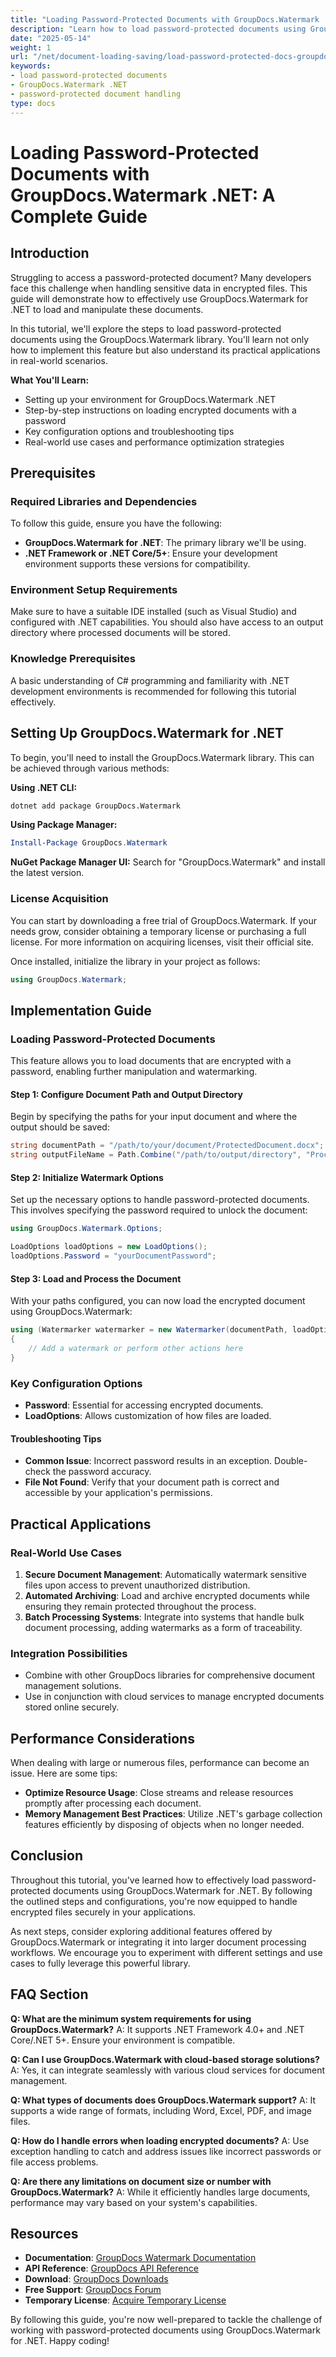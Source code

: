 ```yaml
---
title: "Loading Password-Protected Documents with GroupDocs.Watermark .NET&#58; A Complete Guide"
description: "Learn how to load password-protected documents using GroupDocs.Watermark for .NET. Discover step-by-step instructions, key configurations, and real-world applications."
date: "2025-05-14"
weight: 1
url: "/net/document-loading-saving/load-password-protected-docs-groupdocs-watermark-net/"
keywords:
- load password-protected documents
- GroupDocs.Watermark .NET
- password-protected document handling
type: docs
---
```

# Loading Password-Protected Documents with GroupDocs.Watermark .NET: A Complete Guide

## Introduction

Struggling to access a password-protected document? Many developers face this challenge when handling sensitive data in encrypted files. This guide will demonstrate how to effectively use GroupDocs.Watermark for .NET to load and manipulate these documents.

In this tutorial, we'll explore the steps to load password-protected documents using the GroupDocs.Watermark library. You'll learn not only how to implement this feature but also understand its practical applications in real-world scenarios.

**What You'll Learn:**
- Setting up your environment for GroupDocs.Watermark .NET
- Step-by-step instructions on loading encrypted documents with a password
- Key configuration options and troubleshooting tips
- Real-world use cases and performance optimization strategies

## Prerequisites

### Required Libraries and Dependencies
To follow this guide, ensure you have the following:
- **GroupDocs.Watermark for .NET**: The primary library we'll be using.
- **.NET Framework or .NET Core/5+**: Ensure your development environment supports these versions for compatibility.

### Environment Setup Requirements
Make sure to have a suitable IDE installed (such as Visual Studio) and configured with .NET capabilities. You should also have access to an output directory where processed documents will be stored.

### Knowledge Prerequisites
A basic understanding of C# programming and familiarity with .NET development environments is recommended for following this tutorial effectively.

## Setting Up GroupDocs.Watermark for .NET
To begin, you'll need to install the GroupDocs.Watermark library. This can be achieved through various methods:

**Using .NET CLI:**
```bash
dotnet add package GroupDocs.Watermark
```

**Using Package Manager:**
```powershell
Install-Package GroupDocs.Watermark
```

**NuGet Package Manager UI:** 
Search for "GroupDocs.Watermark" and install the latest version.

### License Acquisition
You can start by downloading a free trial of GroupDocs.Watermark. If your needs grow, consider obtaining a temporary license or purchasing a full license. For more information on acquiring licenses, visit their official site.

Once installed, initialize the library in your project as follows:

```csharp
using GroupDocs.Watermark;
```

## Implementation Guide

### Loading Password-Protected Documents
This feature allows you to load documents that are encrypted with a password, enabling further manipulation and watermarking.

#### Step 1: Configure Document Path and Output Directory
Begin by specifying the paths for your input document and where the output should be saved:

```csharp
string documentPath = "/path/to/your/document/ProtectedDocument.docx";
string outputFileName = Path.Combine("/path/to/output/directory", "ProcessedDocument.docx");
```

#### Step 2: Initialize Watermark Options
Set up the necessary options to handle password-protected documents. This involves specifying the password required to unlock the document:

```csharp
using GroupDocs.Watermark.Options;

LoadOptions loadOptions = new LoadOptions();
loadOptions.Password = "yourDocumentPassword";
```

#### Step 3: Load and Process the Document
With your paths configured, you can now load the encrypted document using GroupDocs.Watermark:

```csharp
using (Watermarker watermarker = new Watermarker(documentPath, loadOptions))
{
    // Add a watermark or perform other actions here
}
```

### Key Configuration Options
- **Password**: Essential for accessing encrypted documents.
- **LoadOptions**: Allows customization of how files are loaded.

#### Troubleshooting Tips
- **Common Issue**: Incorrect password results in an exception. Double-check the password accuracy.
- **File Not Found**: Verify that your document path is correct and accessible by your application's permissions.

## Practical Applications

### Real-World Use Cases
1. **Secure Document Management**: Automatically watermark sensitive files upon access to prevent unauthorized distribution.
2. **Automated Archiving**: Load and archive encrypted documents while ensuring they remain protected throughout the process.
3. **Batch Processing Systems**: Integrate into systems that handle bulk document processing, adding watermarks as a form of traceability.

### Integration Possibilities
- Combine with other GroupDocs libraries for comprehensive document management solutions.
- Use in conjunction with cloud services to manage encrypted documents stored online securely.

## Performance Considerations
When dealing with large or numerous files, performance can become an issue. Here are some tips:

- **Optimize Resource Usage**: Close streams and release resources promptly after processing each document.
- **Memory Management Best Practices**: Utilize .NET's garbage collection features efficiently by disposing of objects when no longer needed.

## Conclusion
Throughout this tutorial, you've learned how to effectively load password-protected documents using GroupDocs.Watermark for .NET. By following the outlined steps and configurations, you're now equipped to handle encrypted files securely in your applications.

As next steps, consider exploring additional features offered by GroupDocs.Watermark or integrating it into larger document processing workflows. We encourage you to experiment with different settings and use cases to fully leverage this powerful library.

## FAQ Section
**Q: What are the minimum system requirements for using GroupDocs.Watermark?**
A: It supports .NET Framework 4.0+ and .NET Core/.NET 5+. Ensure your environment is compatible.

**Q: Can I use GroupDocs.Watermark with cloud-based storage solutions?**
A: Yes, it can integrate seamlessly with various cloud services for document management.

**Q: What types of documents does GroupDocs.Watermark support?**
A: It supports a wide range of formats, including Word, Excel, PDF, and image files.

**Q: How do I handle errors when loading encrypted documents?**
A: Use exception handling to catch and address issues like incorrect passwords or file access problems.

**Q: Are there any limitations on document size or number with GroupDocs.Watermark?**
A: While it efficiently handles large documents, performance may vary based on your system's capabilities.

## Resources
- **Documentation**: [GroupDocs Watermark Documentation](https://docs.groupdocs.com/watermark/net/)
- **API Reference**: [GroupDocs API Reference](https://reference.groupdocs.com/watermark/net)
- **Download**: [GroupDocs Downloads](https://releases.groupdocs.com/watermark/net/)
- **Free Support**: [GroupDocs Forum](https://forum.groupdocs.com/c/watermark/10)
- **Temporary License**: [Acquire Temporary License](https://purchase.groupdocs.com/temporary-license/)

By following this guide, you're now well-prepared to tackle the challenge of working with password-protected documents using GroupDocs.Watermark for .NET. Happy coding!

